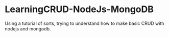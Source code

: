 # LearningCRUD-NodeJs-MongoDB
 Using a tutorial of sorts, trying to understand how to make basic CRUD with nodejs and mongodb.
